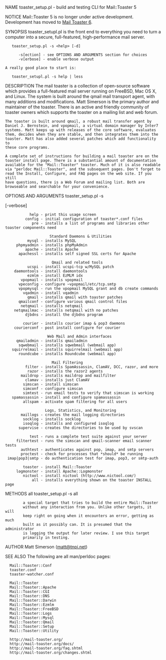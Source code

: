 NAME
    toaster_setup.pl - build and testing CLI for Mail::Toaster 5

NOTICE
    Mail::Toaster 5 is no longer under active development. Development has
    moved to [Mail Toaster 6](https://github.com/msimerson/Mail-Toaster-6/wiki).

SYNOPSIS
    toaster_setupl.pl is the front end to everything you need to turn a
    computer into a secure, full-featured, high-performance mail server.

       toaster_setup.pl -s <help> [-d]

          -s[ection] - see OPTIONS AND ARGUMENTS section for choices
          -v[erbose] - enable verbose output

    A really good place to start is:

       toaster_setupl.pl -s help | less

DESCRIPTION
    The mail toaster is a collection of open-source software which provides
    a full-featured mail server running on FreeBSD, Mac OS X, and Linux. The
    system is built around the qmail mail transport agent, with many
    additions and modifications. Matt Simerson is the primary author and
    maintainer of the toaster. There is an active and friendly community of
    toaster owners which supports the toaster on a mailing list and web
    forum.

    The toaster is built around qmail, a robust mail transfer agent by
    Daniel J. Bernstein, and vpopmail, a virtual domain manager by Inter7
    systems. Matt keeps up with releases of the core software, evaluates
    them, decides when they are stable, and then integrates them into the
    toaster. Matt has also added several patches which add functionality to
    these core programs.

    A complete set of instructions for building a mail toaster are on the
    toaster install page. There is a substantial amount of documentation
    available for the "Mail::Toaster" toaster. Much of it is also readable
    via "perldoc Mail::Toaster", and the subsequent pages. Don't forget to
    read the Install, Configure, and FAQ pages on the web site. If you still
    have questions, there is a Web Forum and mailing list. Both are
    browseable and searchable for your convenience.


OPTIONS AND ARGUMENTS
      toaster_setup.pl -s <section> [-verbose]

               help - print this usage screen
             config - initial configuration of toaster*.conf files
                pre - installs a list of programs and libraries other toaster components need

                        Standard Daemons & Utilities
              mysql - installs MySQL
         phpmyadmin - installs phpMyAdmin
             apache - installs Apache
          apachessl - installs self signed SSL certs for Apache

                         Qmail and related tools
              ucspi - install ucspi-tcp w/MySQL patch
        daemontools - install daemontools
              ezmlm - install EzMLM idx
           vpopmail - installs vpopmail
          vpeconfig - configure ~vpopmail/etc/tcp.smtp
          vpopmysql - run the vpopmail MySQL grant and db create commands
            vqadmin - install vqadmin
              qmail - installs qmail with toaster patches
          qmailconf - configure various qmail control files
           netqmail - installs netqmail
        netqmailmac - installs netqmail with no patches
             djbdns - install the djbdns program

            courier - installs courier imap & pop3 daemons
        courierconf - post install configure for courier

                       Web Mail and Admin interfaces
         qmailadmin - installs qmailadmin
          sqwebmail - installs sqwebmail (webmail app)
       squirrelmail - installs squirrelmail (webmail app)
          roundcube - installs Roundcube (webmail app)

                         Mail Filtering
             filter - installs SpamAssassin, ClamAV, DCC, razor, and more
              razor - installs the razor2 agents
           maildrop - installs maildrop and mailfilter
             clamav - installs just ClamAV
            simscan - install simscan
            simconf - configure simscan
            simtest - run email tests to verify that simscan is working
       spamassassin - install and configure spamassassin
            allspam - activate spam filtering for all users

                      Logs, Statistics, and Monitoring
           maillogs - creates the mail logging directories
            socklog - installs socklog
            isoqlog - installs and configured isoqlog
          supervise - creates the directories to be used by svscan

               test - runs a complete test suite against your server
         filtertest - runs the simscan and qmail-scanner email scanner tests
           authtest - authenticates against pop, imap, and smtp servers
           proctest - check for processes that *should* be running
     imap|pop3|smtp - do authentication test for imap, pop3, or smtp-auth

            toaster - install Mail::Toaster
         logmonster - install Apache::Logmonster
            nictool - install nictool (http://www.nictool.com/)
                all - installs everything shown on the toaster INSTALL page

METHODS
    all
              toaster_setup.pl -s all

            a special target that tries to build the entire Mail::Toaster
            without any interaction from you. Unlike other targets, it will
            keep right on going when it encounters an error, getting as much
            built as it possibly can. It is presumed that the administrator
            is logging the output for later review. I use this target
            primarily in testing.

AUTHOR
    Matt Simerson (matt@tnpi.net)

SEE ALSO
    The following are all man/perldoc pages:

      Mail::Toaster::Conf
      toaster.conf
      toaster-watcher.conf

      Mail::Toaster
      Mail::Toaster::Apache
      Mail::Toaster::CGI
      Mail::Toaster::DNS
      Mail::Toaster::Darwin
      Mail::Toaster::Ezmlm
      Mail::Toaster::FreeBSD
      Mail::Toaster::Logs
      Mail::Toaster::Mysql
      Mail::Toaster::Qmail
      Mail::Toaster::Setup
      Mail::Toaster::Utility

      http://mail-toaster.org/
      http://mail-toaster.org/docs/
      http://mail-toaster.org/faq.shtml
      http://mail-toaster.org/changes.shtml

